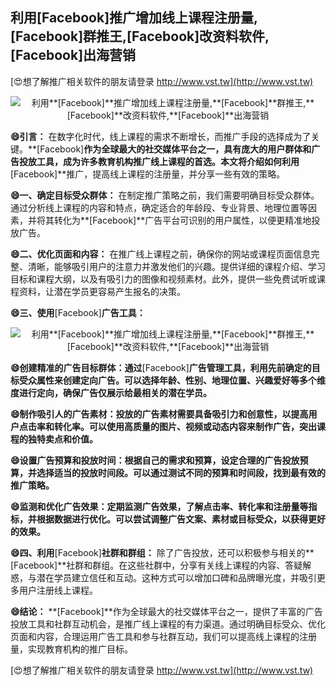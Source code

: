 ## **利用**[Facebook]**推广增加线上课程注册量,**[Facebook]**群推王,**[Facebook]**改资料软件,**[Facebook]**出海营销**

[😍想了解推广相关软件的朋友请登录 http://www.vst.tw](http://www.vst.tw)

 <center><img src="https://vst.tw/MP4/tuiguang/png/1.png" alt="利用**[Facebook]**推广增加线上课程注册量,**[Facebook]**群推王,**[Facebook]**改资料软件,**[Facebook]**出海营销"></center>

**😄引言：**
在数字化时代，线上课程的需求不断增长，而推广手段的选择成为了关键。**[Facebook]**作为全球最大的社交媒体平台之一，具有庞大的用户群体和广告投放工具，成为许多教育机构推广线上课程的首选。本文将介绍如何利用**[Facebook]**推广，提高线上课程的注册量，并分享一些有效的策略。

**😄一、确定目标受众群体：**
在制定推广策略之前，我们需要明确目标受众群体。通过分析线上课程的内容和特点，确定适合的年龄段、专业背景、地理位置等因素，并将其转化为**[Facebook]**广告平台可识别的用户属性，以便更精准地投放广告。

**😄二、优化页面和内容：**
在推广线上课程之前，确保你的网站或课程页面信息完整、清晰，能够吸引用户的注意力并激发他们的兴趣。提供详细的课程介绍、学习目标和课程大纲，以及有吸引力的图像和视频素材。此外，提供一些免费试听或课程资料，让潜在学员更容易产生报名的决策。

**😄三、使用**[Facebook]**广告工具：**

 <center><img src="https://vst.tw/MP4/tuiguang/png/0.png" alt="利用**[Facebook]**推广增加线上课程注册量,**[Facebook]**群推王,**[Facebook]**改资料软件,**[Facebook]**出海营销"></center>

**😄创建精准的广告目标群体：通过**[Facebook]**广告管理工具，利用先前确定的目标受众属性来创建定向广告。可以选择年龄、性别、地理位置、兴趣爱好等多个维度进行定向，确保广告仅展示给最相关的潜在学员。**

**😄制作吸引人的广告素材：投放的广告素材需要具备吸引力和创意性，以提高用户点击率和转化率。可以使用高质量的图片、视频或动态内容来制作广告，突出课程的独特卖点和价值。**

**😄设置广告预算和投放时间：根据自己的需求和预算，设定合理的广告投放预算，并选择适当的投放时间段。可以通过测试不同的预算和时间段，找到最有效的推广策略。**

**😄监测和优化广告效果：定期监测广告效果，了解点击率、转化率和注册量等指标，并根据数据进行优化。可以尝试调整广告文案、素材或目标受众，以获得更好的效果。**

**😄四、利用**[Facebook]**社群和群组：**
除了广告投放，还可以积极参与相关的**[Facebook]**社群和群组。在这些社群中，分享有关线上课程的内容、答疑解惑，与潜在学员建立信任和互动。这种方式可以增加口碑和品牌曝光度，并吸引更多用户注册线上课程。

**😄结论：**
**[Facebook]**作为全球最大的社交媒体平台之一，提供了丰富的广告投放工具和社群互动机会，是推广线上课程的有力渠道。通过明确目标受众、优化页面和内容，合理运用广告工具和参与社群互动，我们可以提高线上课程的注册量，实现教育机构的推广目标。

[😍想了解推广相关软件的朋友请登录 http://www.vst.tw](http://www.vst.tw)



